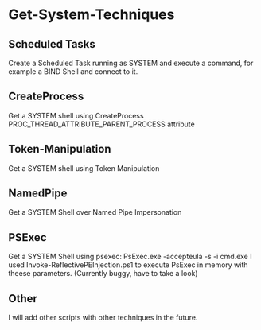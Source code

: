 # Get-System-Techniques

## Scheduled Tasks

Create a Scheduled Task running as SYSTEM and execute a command, for example a BIND Shell and connect to it.

## CreateProcess

Get a SYSTEM shell using CreateProcess PROC_THREAD_ATTRIBUTE_PARENT_PROCESS attribute

## Token-Manipulation

Get a SYSTEM shell using Token Manipulation

## NamedPipe

Get a SYSTEM Shell over Named Pipe Impersonation

## PSExec

Get a SYSTEM Shell using psexec:
PsExec.exe -accepteula -s -i cmd.exe
I used Invoke-ReflectivePEInjection.ps1 to execute PsExec in memory with theese parameters. (Currently buggy, have to take a look)

## Other
I will add other scripts with other techniques in the future.
